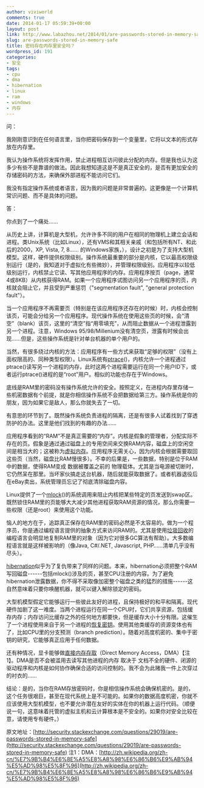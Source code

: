 ```yaml
---
author: viviworld
comments: true
date: 2014-01-17 05:59:39+00:00
layout: post
link: http://www.labazhou.net/2014/01/are-passwords-stored-in-memory-safe/
slug: are-passwords-stored-in-memory-safe
title: 密码存在内存里安全吗？
wordpress_id: 191
categories:
- 安全
tags:
- cpu
- dma
- hibernation
- linux
- ram
- windows
- 内存
---
```


问：

我刚刚意识到在任何语言里，当你把密码保存到一个变量里，它将以文本的形式存放在内存里。

我认为操作系统将发挥作用，禁止进程相互访问彼此分配的内存。但是我也认为这多少有些不是靠谱的做法。因此我想知道这是不是真正安全的，是否有更加安全的存储密码的方法，来确保外部进程不能访问它们。

我没有指定操作系统或者语言，因为我的问题是非常普遍的。这更像是一个计算机常识问题、而不是具体的问题。

答：

你点到了一个痛处……

从历史上讲，计算机是大型机，允许许多不同的用户在相同的物理机上建立会话和进程。类Unix系统（比如Linux），还有VMS和其相关亲戚（和包括所有NT、和此后的2000，XP, Vista, 7, 8…… 的Windows家族，），设计之初是为了支持大型机模型。这样，硬件提供权限级别。操作系统最重要的部分是内核，它以最高权限级别运行（是的，我知道对于虚拟化有些微妙），并管理权限级别。应用程序以较低级别运行，内核禁止它读、写其他应用程序的内存。应用程序按页（page，通常4或8KB）从内核获得RAM。如果一个应用程序试图访问另一个应用程序的页，内核就会阻止它，并且受到严重惩罚（"segmentation fault", "general protection fault"）。

当一个应用程序不再需要页（特别是在该应用程序还存在的时候）时，内核会控制该页，可能会分给另一个应用程序。现代操作系统在使用这些页的时候，会“清空”（blank）该页，这里的“清空”指“用零填充”，从而阻止数据从一个进程泄露到另一个进程。注意，Windows 95/98/Millenium没有清空页，泄露有时候会出现……但是，这些操作系统是针对单台机器的单个用户的。

当然，有很多绕过内核的方法：应用程序有一些方式来获取“足够的权限”（没有上面权限高的、同种类型权限）。Linux系统有[ptrace](http://linux.die.net/man/2/ptrace)()，内核允许一个进程通过ptrace()读写另一个进程的内存，此时这两个进程需要运行在同一个用户ID下，或者运行ptrace()进程的是“root”用户。相似的功能也存在于Windows。

底线是RAM里的密码没有操作系统允许的安全。按照定义，在进程内存里存储一些机密数据有个前提，就是你相信操作系统不会把数据给第三方。操作系统是你的朋友，因为如果它是敌人，那么你就失去了一切。

有意思的环节到了。既然操作系统负责进程的隔离，还是有很多人试着找到了穿透防护的办法。这里是他们找到的有趣的办法……

应用程序看到的“RAM”不是真正需要的“内存”。内核是假象的管理者，分配实际不存在的页。假象是通过通过磁盘上的专用空间来交换RAM内容，磁盘上的空闲空间是相当大的；这被称为[虚拟内存](http://en.wikipedia.org/wiki/Virtual_memory)。应用程序无需关心，因为内核会根据需要取回这些页（当然，磁盘比RAM慢很多）。不幸的后果是，一些数据，特别是位于RAM中的数据，使得RAM变成 数据被覆盖之前的 物理载体。尤其是当电源被切断时，它仍然呆在那里。当坏家伙搞走这台机器，随后就能获取数据了。或者机器退役后在eBay卖出，系统管理员忘记了彻底清除磁盘内容。

Linux提供了一个[mlock](http://linux.die.net/man/2/mlock)()的系统调用来阻止内核把某些特定的页发送到swap区。既然锁住RAM里的页能够大大减少其他进程获取RAM资源的情况，那么你需要一些权限（还是root）来使用这个功能。

恼人的地方在于，追踪真正保存在RAM里的密码必然是不太容易的。做为一个程序员，你是通过编程语言提供的抽象方式来访问RAM的。尤其是使用[垃圾回收](http://en.wikipedia.org/wiki/Garbage_collection_%28computer_science%29)的编程语言会明显地复制RAM里的对象（因为它对很多GC算法有帮助）。大多数编程语言就是这样被影响的（像Java, C#/.NET, Javascript, PHP……清单几乎没有尽头）。

[hibernation](http://en.wikipedia.org/wiki/Hibernation_%28computing%29)似乎为了复仇带来了同样的问题。本来，hibernation必须把整个RAM写回磁盘------包括mlock()涉及的页，甚至CPU注册的内容。为了避免hibernation泄露数据，你不得不采取像加密整个磁盘之类的猛烈的措施------这自然意味着只要你唤醒机器，就可以键入解除锁定的密码。

大型机模型假定它能够运行一些彼此友好的进程，且保持极好的和平和隔离。现代硬件加剧了这一难度。当两个进程运行在同一个CPU时，它们共享资源，包括缓存内存；内存访问比缓存之外的任何地方都要快，但是缓存大小十分有限。这催生了一个进程使用来自于另一个进程的[恢复密钥](http://www.daemonology.net/papers/htt.pdf)。使用其他类缓存的资源变体也有了，比如CPU里的分支预测（branch prediction）。随着对高度机密的、集中于密钥的研究，它能够真正应用于任何数据。

还有种情况，显卡能够做[直接内存存取](http://en.wikipedia.org/wiki/Direct_memory_access)（Direct Memory Access，DMA）【注1】。DMA是否不会被滥用去读写其他进程的内存 取决于 文档不全的硬件、闭源的驱动程序和内核是如何协作确保合适的访问控制的。我不会为此赌我一件上次穿过的衬衣的……

结论：是的，当你在RAM存放密码时，你是相信操作系统会确保机密的。是的，这个任务很艰巨，甚至在现代系统上是不可能的。如果你的数据高度机密，你就不应该使用大型机模型，也不要允许潜在友好的实体在你的机器上运行代码。（顺便说一句，这意味着托管的虚拟主机和云计算根本是不安全的。如果你对安全比较在意，请使用专有硬件。）

原文地址：[http://security.stackexchange.com/questions/29019/are-passwords-stored-in-memory-safe](http://security.stackexchange.com/questions/29019/are-passwords-stored-in-memory-safe)
注1：DMA：[http://zh.wikipedia.org/zh-cn/%E7%9B%B4%E6%8E%A5%E8%A8%98%E6%86%B6%E9%AB%94%E5%AD%98%E5%8F%96](http://zh.wikipedia.org/zh-cn/%E7%9B%B4%E6%8E%A5%E8%A8%98%E6%86%B6%E9%AB%94%E5%AD%98%E5%8F%96)
